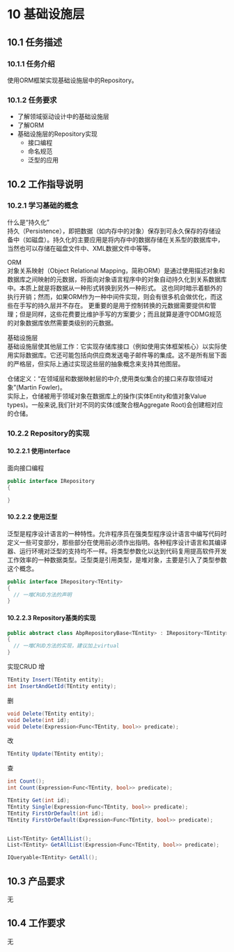 # 10 基础设施层

## 10.1 任务描述

### 10.1.1 任务介绍

使用ORM框架实现基础设施层中的Repository。

### 10.1.2 任务要求

- 了解领域驱动设计中的基础设施层
- 了解ORM
- 基础设施层的Repository实现
  - 接口编程
  - 命名规范
  - 泛型的应用

## 10.2 工作指导说明

### 10.2.1 学习基础的概念

什么是“持久化”  
持久（Persistence），即把数据（如内存中的对象）保存到可永久保存的存储设备中（如磁盘）。持久化的主要应用是将内存中的数据存储在关系型的数据库中，当然也可以存储在磁盘文件中、XML数据文件中等等。

ORM  
对象关系映射（Object Relational Mapping，简称ORM）是通过使用描述对象和数据库之间映射的元数据，将面向对象语言程序中的对象自动持久化到关系数据库中。本质上就是将数据从一种形式转换到另外一种形式。 这也同时暗示着额外的执行开销；然而，如果ORM作为一种中间件实现，则会有很多机会做优化，而这些在手写的持久层并不存在。 更重要的是用于控制转换的元数据需要提供和管理；但是同样，这些花费要比维护手写的方案要少；而且就算是遵守ODMG规范的对象数据库依然需要类级别的元数据。

基础设施层  
基础设施层使其他层工作：它实现存储库接口（例如使用实体框架核心）以实际使用实际数据库。它还可能包括向供应商发送电子邮件等的集成。这不是所有层下面的严格层，但实际上通过实现这些层的抽象概念来支持其他图层。

仓储定义：“在领域层和数据映射层的中介,使用类似集合的接口来存取领域对象”(Martin Fowler)。  
实际上，仓储被用于领域对象在数据库上的操作(实体Entity和值对象Value types)。一般来说,我们针对不同的实体(或聚合根Aggregate Root)会创建相对应的仓储。

### 10.2.2  Repository的实现

#### 10.2.2.1 使用interface

面向接口编程

```c#
public interface IRepository
{

}
```

#### 10.2.2.2 使用泛型

泛型是程序设计语言的一种特性。允许程序员在强类型程序设计语言中编写代码时定义一些可变部分，那些部分在使用前必须作出指明。各种程序设计语言和其编译器、运行环境对泛型的支持均不一样。将类型参数化以达到代码复用提高软件开发工作效率的一种数据类型。泛型类是引用类型，是堆对象，主要是引入了类型参数这个概念。

```c#
public interface IRepository<TEntity>
{
  // 一堆CRUD方法的声明
}
```

#### 10.2.2.3 Repository基类的实现

```c#
public abstract class AbpRepositoryBase<TEntity> : IRepository<TEntity>
{
  // 一堆CRUD方法的实现，建议加上virtual
}
```

实现CRUD
增

```c#
TEntity Insert(TEntity entity);
int InsertAndGetId(TEntity entity);
```

删

```c#
void Delete(TEntity entity);
void Delete(int id);
void Delete(Expression<Func<TEntity, bool>> predicate);
```

改

```c#
TEntity Update(TEntity entity);
```

查

```c#
int Count();
int Count(Expression<Func<TEntity, bool>> predicate);

TEntity Get(int id);
TEntity Single(Expression<Func<TEntity, bool>> predicate);
TEntity FirstOrDefault(int id);
TEntity FirstOrDefault(Expression<Func<TEntity, bool>> predicate);


List<TEntity> GetAllList();
List<TEntity> GetAllList(Expression<Func<TEntity, bool>> predicate);

IQueryable<TEntity> GetAll();
```

## 10.3 产品要求

无

## 10.4 工作要求

无
